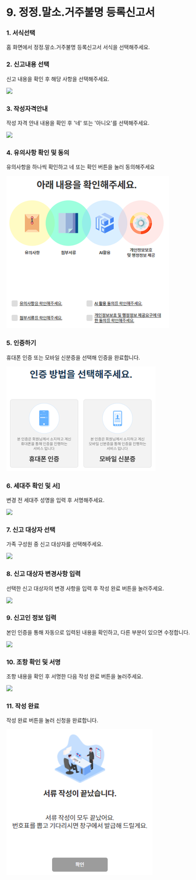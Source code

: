 # 9. 정정.말소.거주불명 등록신고서

### 1. 서식선택

홈 화면에서 정정.말소.거주불명 등록신고서 서식을 선택해주세요.

### 2. 신고내용 선택

신고 내용을 확인 후 해당 사항을 선택해주세요.

![](<../../.gitbook/assets/9. 정정말소\_신고내용선택.png>)

### 3. 작성자격안내

작성 자격 안내 내용을 확인 후 '네' 또는 '아니오'를 선택해주세요.

![](<../../.gitbook/assets/9. 정정말소\_작성자격안내 (1).png>)

### 4. 유의사항 확인 및 동의

유의사항을 하나씩 확인하고 네 또는 확인 버튼을 눌러 동의해주세요

![](<../../.gitbook/assets/image (1) (1) (1) (1).png>)

### 5. 인증하기

휴대폰 인증 또는 모바일 신분증을 선택해 인증을 완료합니다.

![](<../../.gitbook/assets/image (3).png>)

### 6. 세대주 확인 및 서] <a href="#4." id="4."></a>

변경 전 세대주 성명을 입력 후 서명해주세요.

![](<../../.gitbook/assets/9. 정정말소\_전세대주서명.png>)

### 7. 신고 대상자 선택

가족 구성원 중 신고 대상자를 선택해주세요.

![](<../../.gitbook/assets/9. 정정말소\_신고대상자선택.png>)

### 8. 신고 대상자 변경사항 입력

선택한 신고 대상자의 변경 사항을 입력 후 작성 완료 버튼을 눌러주세요.

![](<../../.gitbook/assets/9. 정정말소\_변경사항.png>)

### 9. 신고인 정보 입력

본인 인증을 통해 자동으로 입력된 내용을 확인하고, 다른 부분이 있으면 수정합니다.

![](<../../.gitbook/assets/9. 정정말소\_신고인 정보.png>)

### 10. 조항 확인 및 서명

조항 내용을 확인 후 서명한 다음 작성 완료 버튼을 눌러주세요.

![](<../../.gitbook/assets/9. 정정말소\_조항내용.png>)

### 11. 작성 완료

작성 완료 버튼을 눌러 신청을 완료합니다.

![](<../../.gitbook/assets/image (8).png>)
